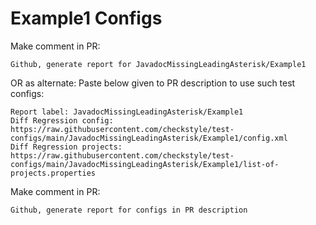 # Example1 Configs
Make comment in PR:
```
Github, generate report for JavadocMissingLeadingAsterisk/Example1
```
OR as alternate:
Paste below given to PR description to use such test configs:
```
Report label: JavadocMissingLeadingAsterisk/Example1
Diff Regression config: https://raw.githubusercontent.com/checkstyle/test-configs/main/JavadocMissingLeadingAsterisk/Example1/config.xml
Diff Regression projects: https://raw.githubusercontent.com/checkstyle/test-configs/main/JavadocMissingLeadingAsterisk/Example1/list-of-projects.properties
```
Make comment in PR:
```
Github, generate report for configs in PR description
```
